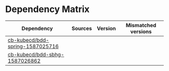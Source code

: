 # Dependency Matrix

Dependency | Sources | Version | Mismatched versions
---------- | ------- | ------- | -------------------
[cb-kubecd/bdd-spring-1587025716](https://github.com/cb-kubecd/bdd-spring-1587025716.git) |  | []() | 
[cb-kubecd/bdd-sbhg-1587026862](https://github.com/cb-kubecd/bdd-sbhg-1587026862.git) |  | []() | 
